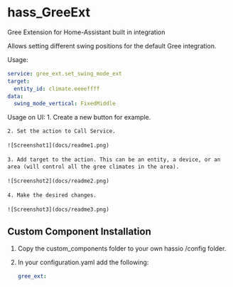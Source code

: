 # hass_GreeExt
Gree Extension for Home-Assistant built in integration

Allows setting different swing positions for the default Gree integration.

Usage:
   ```yaml
   service: gree_ext.set_swing_mode_ext
   target:
     entity_id: climate.eeeeffff
   data:
     swing_mode_vertical: FixedMiddle
   ```
   
Usage on UI:
	1. Create a new button for example.
	
	2. Set the action to Call Service.
	
	![Screenshot1](docs/readme1.png)
	
	3. Add target to the action. This can be an entity, a device, or an area (will control all the gree climates in the area).
	
	![Screenshot2](docs/readme2.png)
	
	4. Make the desired changes.
	
	![Screenshot3](docs/readme3.png)
	

## Custom Component Installation

1. Copy the custom_components folder to your own hassio /config folder.

2. In your configuration.yaml add the following:
  
   ```yaml
   gree_ext:
   ```
   